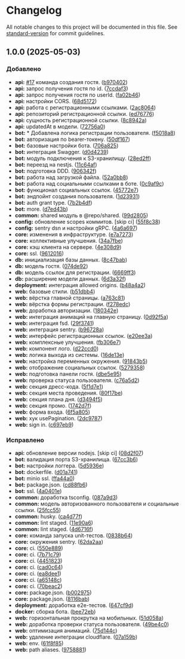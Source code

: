 # Changelog

All notable changes to this project will be documented in this file. See [standard-version](https://github.com/conventional-changelog/standard-version) for commit guidelines.

## 1.0.0 (2025-05-03)

### Добавлено

- **api:** [#17](https://github.com/anclaev/svadba/issues/17) команда создания гостя. ([b970402](https://github.com/anclaev/svadba/commit/b9704027272ddce6e54637daa790d757e381333e))
- **api:** запрос получения гостя по id. ([7ccdaf3](https://github.com/anclaev/svadba/commit/7ccdaf3864e019e83734af82d6393c16586faf67))
- **api:** запрос получения гостя по userId. ([fa02b46](https://github.com/anclaev/svadba/commit/fa02b46471338c4688b59d0734e8873359c8b926))
- **api:** настройки CORS. ([68d5172](https://github.com/anclaev/svadba/commit/68d5172d9f4ec499a4ce5f5ff04a26371ce8002b))
- **api:** работа с регистрационными ссылками. ([2ac8064](https://github.com/anclaev/svadba/commit/2ac8064e7c0cb8e0872443adf38c79347e84e036))
- **api:** репозиторий регистрационной ссылки. ([ed76776](https://github.com/anclaev/svadba/commit/ed7677623ce72920b6c2b5f4e83634cec4ac573d))
- **api:** сущность регистрационной ссылки. ([8c8942a](https://github.com/anclaev/svadba/commit/8c8942a5afaaa90724826610faf3ed9909922634))
- **api:** updatedAt в модели. ([72756a0](https://github.com/anclaev/svadba/commit/72756a0bbf461d43a6b263a612e675e999e9d5e2))
- **bot:** \* Добавлена логика регистрации пользователя. ([f5018a8](https://github.com/anclaev/svadba/commit/f5018a88f78310904042d99e7932ad3cce4d535c))
- **bot:** авторизация по bearer-токену. ([50df167](https://github.com/anclaev/svadba/commit/50df1672ede38d0c67be982c570bcad682057c21))
- **bot:** базовые настройки бота. ([706a825](https://github.com/anclaev/svadba/commit/706a825964938f3106076008538c39593ebc627d))
- **bot:** интеграция Swagger. ([d0d4239](https://github.com/anclaev/svadba/commit/d0d42395bf651da3b752a91367857522d8bd8eef))
- **bot:** модуль подключения к S3-хранилищу. ([28ed2ff](https://github.com/anclaev/svadba/commit/28ed2ffc1f1adb5b5307c36793b7edd9ff58ae69))
- **bot:** переезд на nestjs. ([11c64af](https://github.com/anclaev/svadba/commit/11c64af7207a984f4d7cd8d3854ad0dd257b96f8))
- **bot:** подготовка DDD. ([906342f](https://github.com/anclaev/svadba/commit/906342fce6db1e6aca5db5856cb357d835db8058))
- **bot:** работа над загрузкой файла. ([52a0bb8](https://github.com/anclaev/svadba/commit/52a0bb8d5f3508d39008a3a1402f7a9f1dd75ff1))
- **bot:** работа над социальными ссылками в боте. ([0c9af9c](https://github.com/anclaev/svadba/commit/0c9af9c4e043e42860ccad46afb7f379d0a73404))
- **bot:** функционал социальных ссылок. ([45772e7](https://github.com/anclaev/svadba/commit/45772e7d80a3df03238e7d15939d14d61ac75db7))
- **bot:** эндпойнт создания пользователя. ([1d23931](https://github.com/anclaev/svadba/commit/1d2393105ac9461c8087abca58a3009b618fab73))
- **bot:** auth grant type. ([7b2b4df](https://github.com/anclaev/svadba/commit/7b2b4df69b4dd509a8d15a7dcc47204d68beb239))
- **bot:** more. ([d7ed43b](https://github.com/anclaev/svadba/commit/d7ed43b622ef4e011f9f798d3e56fd7b072e05f2))
- **common:** shared модуль в @repo/shared. ([99d2805](https://github.com/anclaev/svadba/commit/99d28051cdd785e2fcb856f1d8ae39bfd83927c5))
- **config:** обновление scopes коммитов. [skip ci] ([55f8c38](https://github.com/anclaev/svadba/commit/55f8c385b30bfd0480748fad1f8a83e44dea6bae))
- **config:** sentry dsn и настройки gRPC. ([4a6a697](https://github.com/anclaev/svadba/commit/4a6a697cb2f2aa25fd3ac4aec0a2133aa46d216b))
- **core:** изменения в инфраструктуре. ([e7a7273](https://github.com/anclaev/svadba/commit/e7a7273850e717643116faef3fb220074dccdcd6))
- **core:** коллективные улучшения. ([34a7fbe](https://github.com/anclaev/svadba/commit/34a7fbec9ce8805d7127305cfa5b56b7b06caedc))
- **core:** кэш клиента на сервере. ([4e308d9](https://github.com/anclaev/svadba/commit/4e308d92bacbce5b4d649e2c2ee45dac1205252b))
- **core:** ssl. ([9612016](https://github.com/anclaev/svadba/commit/961201601736b92b0858614a72934801dba85535))
- **db:** инициализация базы данных. ([8c47bab](https://github.com/anclaev/svadba/commit/8c47babfadceebda1d1fffa4d6b1c7a70f4426d2))
- **db:** модель гостя. ([074de92](https://github.com/anclaev/svadba/commit/074de92f4cb58b022bf35e2e50b3bb8aae5e7447))
- **db:** модель ссылок для регистрации. ([6669ff3](https://github.com/anclaev/svadba/commit/6669ff3ae4202532eb5a20491a210c26a1faaeea))
- **db:** расширение модели данных. ([6d3a32f](https://github.com/anclaev/svadba/commit/6d3a32fadf7631bf4d809282a623d27a08f9075d))
- **deployment:** интеграция allowed origins. ([b48a4a2](https://github.com/anclaev/svadba/commit/b48a4a22df968765a856f4e2539dbdc4f64e3943))
- **web:** базовые стили. ([b51dbb4](https://github.com/anclaev/svadba/commit/b51dbb4a4bd357948279e33f2625b0d6dc106eb3))
- **web:** вёрстка главной страницы. ([a763c81](https://github.com/anclaev/svadba/commit/a763c81e6340f5f335dcc1f59c55091595be393f))
- **web:** вёрстка формы регистрации. ([f278edc](https://github.com/anclaev/svadba/commit/f278edcee52aa260b8a074dbc28bb1d59966177f))
- **web:** доработка авторизации. ([180342e](https://github.com/anclaev/svadba/commit/180342ec4b31d41d842f3ebe4a42d25047ffb81f))
- **web:** интеграция анимаций на главную страницу. ([0d92f5a](https://github.com/anclaev/svadba/commit/0d92f5ae821dbe0f92636b9eaacfb29966e05354))
- **web:** интеграция fsd. ([29f3741](https://github.com/anclaev/svadba/commit/29f3741c9af46b9fdcd94558fb9b3536b3cdbfc8))
- **web:** интеграция sentry. ([b96728a](https://github.com/anclaev/svadba/commit/b96728ad90f2dbbd98883b9711238994e934829c))
- **web:** интерфейс регистрационных ссылок. ([e20ee3a](https://github.com/anclaev/svadba/commit/e20ee3a0cdab220c0bcdfcc7e008715ae6e3d48b))
- **web:** комплексные улучшения. ([fb306e7](https://github.com/anclaev/svadba/commit/fb306e7d38a3b9a399bc4a1ba0fcb6295ec1e956))
- **web:** компонент лого. ([d22ccd0](https://github.com/anclaev/svadba/commit/d22ccd0792a90bc957ca4bd2a3b7e828c2c94afe))
- **web:** логика выхода из системы. ([16de13e](https://github.com/anclaev/svadba/commit/16de13e1790981e5598e154c63ccbd4affaa1104))
- **web:** настройка переменных окружения. ([91843b5](https://github.com/anclaev/svadba/commit/91843b5764e470cdbd86fae8444adae032168e1f))
- **web:** отображение социальных ссылок. ([5279358](https://github.com/anclaev/svadba/commit/52793587de6e377d3f486173015474359027c5a5))
- **web:** подготовка панели гостя. ([dbe5e95](https://github.com/anclaev/svadba/commit/dbe5e95f2875d1d4aa4b09f7832a01b79b66f5f2))
- **web:** проверка статуса пользователя. ([c76a5d2](https://github.com/anclaev/svadba/commit/c76a5d2c6b816909c642dde3a45c177ad3646c2d))
- **web:** секция дресс-кода. ([5f1d7e1](https://github.com/anclaev/svadba/commit/5f1d7e1280476a45dc7391a980c9b1536651ae89))
- **web:** секция места проведения. ([80f17be](https://github.com/anclaev/svadba/commit/80f17be0c901143abe7e3df6037e260a57de50cd))
- **web:** секция плана дня. ([d3494f5](https://github.com/anclaev/svadba/commit/d3494f5551ed4ca7cbe39209881709a7a759f60d))
- **web:** секция промо. ([1742d7f](https://github.com/anclaev/svadba/commit/1742d7f51d4e652f8ff8a236c1b47b8f8fe01fe7))
- **web:** форма входа. ([6f5a805](https://github.com/anclaev/svadba/commit/6f5a80506bede1ba1a09d274d8c49170299e68d4))
- **web:** хук usePagination. ([2dc9787](https://github.com/anclaev/svadba/commit/2dc97876dd6b8b6b46ef757a79afcd184a6af15c))
- **web:** sign in. ([c697eb9](https://github.com/anclaev/svadba/commit/c697eb9336eaa86ce1fd9ee74e2cb298e94e8682))

### Исправлено

- **api:** обновление версии nodejs. [skip ci] ([08d2f07](https://github.com/anclaev/svadba/commit/08d2f07adc2ec31d6f53502bd72829c4a4d53474))
- **bot:** валидация порта S3-хранилища. ([67cc3b6](https://github.com/anclaev/svadba/commit/67cc3b632d4362649f4390c8785e011bbd701851))
- **bot:** настройки логгера. ([5d5936e](https://github.com/anclaev/svadba/commit/5d5936e39cab154909981fada5ca7fe51f6459e9))
- **bot:** dockerfile. ([d01a741](https://github.com/anclaev/svadba/commit/d01a7418125d2a38ae42d3b7897078d3077ef619))
- **bot:** minio ssl. ([ffa44a0](https://github.com/anclaev/svadba/commit/ffa44a079569aa185d5fcb6aaba5d5cd58dcbb41))
- **bot:** package.json. ([cd88fb6](https://github.com/anclaev/svadba/commit/cd88fb6331a2effc81b6e4514dff8f38e4a16b40))
- **bot:** ssl. ([4a0401e](https://github.com/anclaev/svadba/commit/4a0401e6510e21f666e9144cccd7237cb4fab895))
- **common:** доработка tsconfig. ([087a9d3](https://github.com/anclaev/svadba/commit/087a9d39039d254a36d937def7089b85782b0033))
- **common:** модель авторизованного пользователя и социальные ссылки. ([25fcc55](https://github.com/anclaev/svadba/commit/25fcc557d06b5fb582557f310d9197cab29a6ede))
- **common:** husky. ([ca4d77f](https://github.com/anclaev/svadba/commit/ca4d77fdf1b1158ee7e4027c5d08a5bf5e355e5a))
- **common:** lint staged. ([11e90a6](https://github.com/anclaev/svadba/commit/11e90a61b7b7172b315c565747b4a1c2c003c021))
- **common:** lint staged. ([4d6716f](https://github.com/anclaev/svadba/commit/4d6716f09ffd422344a5a6ee9cb066cf71b570aa))
- **core:** команда запуска unit-тестов. ([0838b64](https://github.com/anclaev/svadba/commit/0838b644145b0cd1149d4fc89d54d3516a676c6a))
- **core:** окружения sentry. ([62da2aa](https://github.com/anclaev/svadba/commit/62da2aa496454d3833a1e50690a74e36ef58ed56))
- **core:** ci. ([550e889](https://github.com/anclaev/svadba/commit/550e889c2fca096d90e626d1cd126c65cf991c3c))
- **core:** ci. ([7b71c79](https://github.com/anclaev/svadba/commit/7b71c795081a5f7ab249baa29be536218093d93f))
- **core:** ci. ([4451823](https://github.com/anclaev/svadba/commit/4451823a291f965032d6d42cf10bfcf17e790306))
- **core:** ci. ([cad0c64](https://github.com/anclaev/svadba/commit/cad0c6449e72162af4e0804b2e1e988fb040354e))
- **core:** ci. ([ea8dee1](https://github.com/anclaev/svadba/commit/ea8dee1d435223eb7c75322b56473e290db7a43c))
- **core:** ci. ([a65148c](https://github.com/anclaev/svadba/commit/a65148c80bcae9369346ccd96614d2688fe30ebe))
- **core:** ci. ([70beac2](https://github.com/anclaev/svadba/commit/70beac29e68f0a2f75625858989731b347588f52))
- **core:** package.json. ([b002975](https://github.com/anclaev/svadba/commit/b002975e5e706ad803047b9c7a1f36d8e6cade8d))
- **core:** package.json. ([8116bab](https://github.com/anclaev/svadba/commit/8116bab6c919f9efeabec54dbabc3712c97065e0))
- **deployment:** доработка e2e-тестов. ([647cf9d](https://github.com/anclaev/svadba/commit/647cf9df2373b565a281b269e19ae2e3eadd12df))
- **docker:** сборка бота. ([bee72eb](https://github.com/anclaev/svadba/commit/bee72eb66b061d636936cf514ba6291180456b87))
- **web:** горизонтальная прокрутка на мобильных. ([51d058a](https://github.com/anclaev/svadba/commit/51d058a764f65500923f93a2c29dbc3a9dae6a03))
- **web:** доработка проверки статуса пользователя. ([49be4c0](https://github.com/anclaev/svadba/commit/49be4c0d5450415706173f72249353d4a2dd3316))
- **web:** оптимизация анимаций. ([75d144c](https://github.com/anclaev/svadba/commit/75d144cf6cd066ee9ae200f197fa40dead9dd868))
- **web:** удаление интеграции cloudflare. ([07a159b](https://github.com/anclaev/svadba/commit/07a159bab94a6ce16772191c9a1bf5d1a16348ca))
- **web:** env. ([61f8f85](https://github.com/anclaev/svadba/commit/61f8f854ee7e45a4f439139ff1c9919ccaecfd59))
- **web:** path aliases. ([9758881](https://github.com/anclaev/svadba/commit/97588819a82d6a772a74eeb3a6ba0cf57c327f6a))
